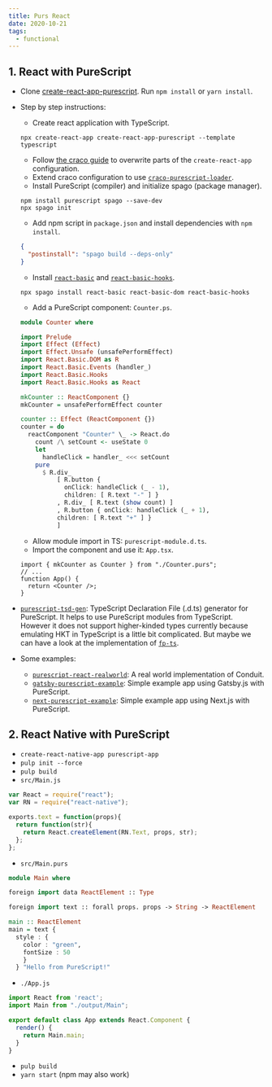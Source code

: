 ```yaml
---
title: Purs React
date: 2020-10-21
tags:
  - functional
---
```


## 1. React with PureScript

- Clone [create-react-app-purescript](https://github.com/andys8/create-react-app-purescript). Run `npm install` or `yarn install`.
- Step by step instructions: 
  - Create react application with TypeScript.
  ```shell
  npx create-react-app create-react-app-purescript --template typescript
  ```
  - Follow [the craco guide](https://github.com/gsoft-inc/craco/blob/master/packages/craco/README.md#installation) to overwrite parts of the `create-react-app` configuration.
  - Extend craco configuration to use [`craco-purescript-loader`](https://github.com/andys8/craco-purescript-loader).
  - Install PureScript (compiler) and initialize spago (package manager).
  ```shell
  npm install purescript spago --save-dev
  npx spago init
  ```
  - Add npm script in `package.json` and install dependencies with `npm install`.
  ```json
  {
    "postinstall": "spago build --deps-only"
  }
  ```
  - Install [`react-basic`](https://github.com/lumihq/purescript-react-basic) and [`react-basic-hooks`](https://github.com/spicydonuts/purescript-react-basic-hooks).
  ```shell
  npx spago install react-basic react-basic-dom react-basic-hooks
  ```
  - Add a PureScript component: `Counter.ps`.
  ```haskell
  module Counter where

  import Prelude
  import Effect (Effect)
  import Effect.Unsafe (unsafePerformEffect)
  import React.Basic.DOM as R
  import React.Basic.Events (handler_)
  import React.Basic.Hooks
  import React.Basic.Hooks as React

  mkCounter :: ReactComponent {}
  mkCounter = unsafePerformEffect counter

  counter :: Effect (ReactComponent {})
  counter = do
    reactComponent "Counter" \_ -> React.do
      count /\ setCount <- useState 0
      let
        handleClick = handler_ <<< setCount
      pure
        $ R.div_
            [ R.button { 
              onClick: handleClick (_ - 1), 
              children: [ R.text "-" ] }
            , R.div_ [ R.text (show count) ]
            , R.button { onClick: handleClick (_ + 1), 
            children: [ R.text "+" ] }
            ]
  ```
  - Allow module import in TS: `purescript-module.d.ts`.
  - Import the component and use it: `App.tsx`.

  ```tsx
  import { mkCounter as Counter } from "./Counter.purs";
  // ...
  function App() {
    return <Counter />;
  }
  ```
- [`purescript-tsd-gen`](https://github.com/minoki/purescript-tsd-gen): TypeScript Declaration File (.d.ts) generator for PureScript. It helps to use PureScript modules from TypeScript. However it does not support higher-kinded types currently because emulating HKT in TypeScript is a little bit complicated. But maybe we can have a look at the implementation of [`fp-ts`](https://github.com/gcanti/fp-ts).
- Some examples:
  - [`purescript-react-realworld`](https://github.com/jonasbuntinx/purescript-react-realworld): A real world implementation of Conduit.
  - [`gatsby-purescript-example`](https://github.com/jonasbuntinx/gatsby-purescript-example): Simple example app using Gatsby.js with PureScript.
  - [`next-purescript-example`](https://github.com/jonasbuntinx/next-purescript-example):  Simple example app using Next.js with PureScript.
 
## 2. React Native with PureScript

- `create-react-native-app purescript-app`
- `pulp init --force`
- `pulp build` 
- `src/Main.js`
```javascript
var React = require("react");
var RN = require("react-native");

exports.text = function(props){
  return function(str){
    return React.createElement(RN.Text, props, str); 
  };
};
```
- `src/Main.purs`
```haskell
module Main where

foreign import data ReactElement :: Type

foreign import text :: forall props. props -> String -> ReactElement

main :: ReactElement
main = text { 
  style : { 
    color : "green", 
    fontSize : 50 
    } 
  } "Hello from PureScript!" 
```
- `./App.js`
```javascript
import React from 'react';
import Main from "./output/Main";

export default class App extends React.Component {
  render() {
    return Main.main;
  }
}
```
- `pulp build`
- `yarn start` (npm may also work)
